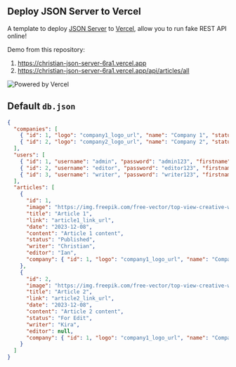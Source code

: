 ## Deploy JSON Server to Vercel

A template to deploy [JSON Server](https://github.com/typicode/json-server) to [Vercel](https://vercel.com), allow you to run fake REST API online!

Demo from this repository: 

1. https://christian-json-server-6ra1.vercel.app
2. https://christian-json-server-6ra1.vercel.app/api/articles/all

![Powered by Vercel](https://images.ctfassets.net/e5382hct74si/78Olo8EZRdUlcDUFQvnzG7/fa4cdb6dc04c40fceac194134788a0e2/1618983297-powered-by-vercel.svg)


## Default `db.json`

```json
{
  "companies": [
    { "id": 1, "logo": "company1_logo_url", "name": "Company 1", "status": "Active" },
    { "id": 2, "logo": "company2_logo_url", "name": "Company 2", "status": "Inactive" }
  ],
  "users": [
    { "id": 1, "username": "admin", "password": "admin123", "firstname": "Admin", "lastname": "User", "type": "Admin", "status": "Active" },
    { "id": 2, "username": "editor", "password": "editor123", "firstname": "Editor", "lastname": "User", "type": "Editor", "status": "Active" },
    { "id": 3, "username": "writer", "password": "writer123", "firstname": "Writer", "lastname": "User", "type": "Writer", "status": "Active" }
  ],
  "articles": [
    {
      "id": 1,
      "image": "https://img.freepik.com/free-vector/top-view-creative-workplace_1284-10109.jpg?w=900&t=st=1702028645~exp=1702029245~hmac=8d839bc15c062bee9f027615e947acbf728b5ed2533b06719d3151dc4142e90f",
      "title": "Article 1",
      "link": "article1_link_url",
      "date": "2023-12-08",
      "content": "Article 1 content",
      "status": "Published",
      "writer": "Christian",
      "editor": "Ian",
      "company": { "id": 1, "logo": "company1_logo_url", "name": "Company 1", "status": "Active" }
    },
    {
      "id": 2,
      "image": "https://img.freepik.com/free-vector/top-view-creative-workplace_1284-10109.jpg?w=900&t=st=1702028645~exp=1702029245~hmac=8d839bc15c062bee9f027615e947acbf728b5ed2533b06719d3151dc4142e90f",
      "title": "Article 2",
      "link": "article2_link_url",
      "date": "2023-12-08",
      "content": "Article 2 content",
      "status": "For Edit",
      "writer": "Kira",
      "editor": null,
      "company": { "id": 1, "logo": "company1_logo_url", "name": "Company 1", "status": "Active" }
    }
  ]
}

```
